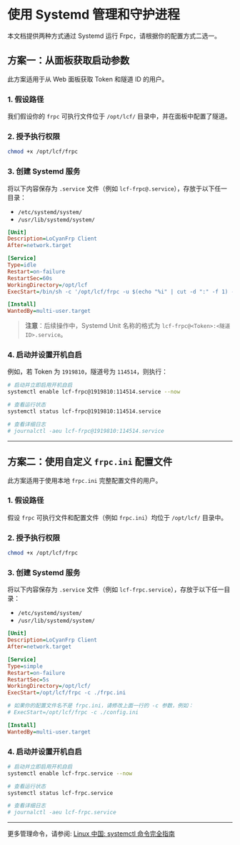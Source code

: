 # 使用 Systemd 管理和守护进程

本文档提供两种方式通过 Systemd 运行 Frpc，请根据你的配置方式二选一。

## 方案一：从面板获取启动参数

此方案适用于从 Web 面板获取 Token 和隧道 ID 的用户。

### 1. 假设路径
我们假设你的 `frpc` 可执行文件位于 `/opt/lcf/` 目录中，并在面板中配置了隧道。

### 2. 授予执行权限
```sh
chmod +x /opt/lcf/frpc
````

### 3. 创建 Systemd 服务

将以下内容保存为 `.service` 文件（例如 `lcf-frpc@.service`），存放于以下任一目录：

  * `/etc/systemd/system/`
  * `/usr/lib/systemd/system/`

<!-- end list -->

```ini
[Unit]
Description=LoCyanFrp Client
After=network.target

[Service]
Type=idle
Restart=on-failure
RestartSec=60s
WorkingDirectory=/opt/lcf
ExecStart=/bin/sh -c '/opt/lcf/frpc -u $(echo "%i" | cut -d ":" -f 1) -p $(echo "%i" | cut -d ":" -f 2)'

[Install]
WantedBy=multi-user.target
```

> **注意**：后续操作中，Systemd Unit 名称的格式为 `lcf-frpc@<Token>:<隧道ID>.service`。

### 4\. 启动并设置开机自启

例如，若 Token 为 `1919810`，隧道号为 `114514`，则执行：

```sh
# 启动并立即启用开机自启
systemctl enable lcf-frpc@1919810:114514.service --now

# 查看运行状态
systemctl status lcf-frpc@1919810:114514.service

# 查看详细日志
# journalctl -aeu lcf-frpc@1919810:114514.service
```

-----

## 方案二：使用自定义 `frpc.ini` 配置文件

此方案适用于使用本地 `frpc.ini` 完整配置文件的用户。

### 1\. 假设路径

假设 `frpc` 可执行文件和配置文件（例如 `frpc.ini`）均位于 `/opt/lcf/` 目录中。

### 2\. 授予执行权限

```sh
chmod +x /opt/lcf/frpc
```

### 3\. 创建 Systemd 服务

将以下内容保存为 `.service` 文件（例如 `lcf-frpc.service`），存放于以下任一目录：

  * `/etc/systemd/system/`
  * `/usr/lib/systemd/system/`

<!-- end list -->

```ini
[Unit]
Description=LoCyanFrp Client
After=network.target

[Service]
Type=simple
Restart=on-failure
RestartSec=5s
WorkingDirectory=/opt/lcf/
ExecStart=/opt/lcf/frpc -c ./frpc.ini

# 如果你的配置文件名不是 frpc.ini，请修改上面一行的 -c 参数，例如：
# ExecStart=/opt/lcf/frpc -c ./config.ini

[Install]
WantedBy=multi-user.target
```

### 4\. 启动并设置开机自启

```sh
# 启动并立即启用开机自启
systemctl enable lcf-frpc.service --now

# 查看运行状态
systemctl status lcf-frpc.service

# 查看详细日志
# journalctl -aeu lcf-frpc.service
```

-----

更多管理命令，请参阅: [Linux 中国: systemctl 命令完全指南](https://linux.cn/article-5926-1.html)
